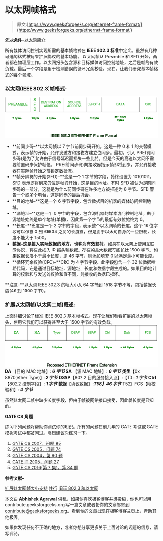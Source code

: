 # 以太网帧格式

> 原文:[https://www.geeksforgeeks.org/ethernet-frame-format/](https://www.geeksforgeeks.org/ethernet-frame-format/)

**先决条件–**[以太网简介](https://www.geeksforgeeks.org/local-area-network-lan-technologies/)

所有媒体访问控制实现所需的基本帧格式在 **IEEE 802.3 标准**中定义。虽然有几种可选的格式被用来扩展协议的基本功能。
以太网帧从 Preamble 和 SFD 开始，两者都在物理层工作。以太网报头包含源和目标媒体访问控制地址，之后是帧的有效负载。最后一个字段是用于检测错误的循环冗余校验。现在，让我们研究基本帧格式的每个领域。

### 以太网(IEEE 802.3)帧格式-

![](img/0ab9b0a955758cee6d17897ff4cccecd.png)

*   **前同步码–**以太网帧以 7 字节前同步码开始。这是一种 0 和 1 的交替模式，表示帧的开始，允许发送方和接收方建立位同步。最初，引入 PRE(前同步码)是为了允许由于信号延迟而损失一些比特。但是今天的高速以太网不需要前置码来保护帧位。
    PRE(前同步码)向接收器指示帧即将到来，并允许接收器在实际帧开始之前锁定数据流。
*   **帧分隔符的开始(SFD)–**这是一个 1 字节的字段，始终设置为 10101011。SFD 表示即将到来的位是帧的开始，这是目的地址。有时 SFD 被认为是前同步码的一部分，这就是为什么前同步码在许多地方被描述为 8 字节。SFD 警告一个或多个电台，这是同步的最后机会。
*   **目的地址–**这是一个 6 字节字段，包含数据目的机器的媒体访问控制地址。
*   **源地址–**这是一个 6 字节的字段，包含源机器的媒体访问控制地址。由于源地址始终是单个地址(单播)，因此第一个字节的最低有效位始终为 0。
*   **长度–**长度是一个 2 字节的字段，表示整个以太网帧的长度。这个 16 位字段可以保存 0 到 65534 之间的长度值，但是由于以太网自身的一些限制，长度不能大于 1500。
*   **数据–**这是插入实际数据的地方，也称为**有效载荷**。如果在以太网上使用互联网协议，将在此插入 IP 报头和数据。存在的最大数据可能长达 1500 字节。如果数据长度小于最小长度，即 46 字节，则添加填充 0 以满足最小可能长度。
*   **循环冗余校验(CRC)–**CRC 为 4 字节字段。此字段包含一个 32 位数据哈希代码，它是通过目标地址、源地址、长度和数据字段生成的。如果目的地计算的校验和与发送的校验和值不同，则接收的数据已损坏。

**注意–**以太网 IEEE 802.3 的帧大小从 64 字节到 1518 字节不等，包括数据长度(46 到 1500 字节)。

### 扩展以太网帧(以太网二帧)概述:

上面详细讨论了标准 IEEE 802.3 基本帧格式。现在让我们看看扩展的以太网帧头，使用它我们可以获得甚至大于 1500 字节的有效负载。
![](img/72f2cdc00b27da99fa4e1a3c363970c2.png)
**DA** 【目的 MAC 地址】: ***6 字节***
**SA** 【源 MAC 地址】: ***6 字节***
**类型**【0x 8870(ether Type)】:***2 字节***
**DSAP**【802.2 目的服务接入点】:【T0 : ***1 字节***
**Ctrl**【802.2 控制字段】: ***1 字节***
**数据**【协议数据】:***T58】46 字节***
T52】FCS【帧校验和】: ***4 字节***

虽然以太网二帧中缺少长度字段，但由于帧被网络接口接受，因此帧长度是已知的。

**GATE CS 角题**

练习下列问题将帮助你测试你的知识。所有的问题在前几年的 GATE 考试或 GATE 模拟考试中都被问过。强烈建议你练习一下。

1.  [GATE CS 2007，问题 85](https://www.geeksforgeeks.org/gate-gate-cs-2007-question-19/)
2.  [GATE CS 2005，问题 74](https://www.geeksforgeeks.org/gate-gate-cs-2005-question-74/)
3.  [GATE CS 2004，第 90 题](https://www.geeksforgeeks.org/gate-gate-cs-2004-question-54/)
4.  [GATE IT 2005，问题 27](https://www.geeksforgeeks.org/gate-gate-it-2005-question-27/)
5.  [GATE CS 2016(第 2 集)，第 34 题](https://www.geeksforgeeks.org/gate-gate-cs-2016-set-2-question-34/)

**参考文献–**

[扩展以太网帧大小支持](https://www.ietf.org/proceedings/46/I-D/draft-kaplan-isis-ext-eth-00.txt)
[并行](http://www.ciscopress.com/articles/article.asp?p=2348264)
[IEEE 802.3 和以太网](https://www.cse.iitk.ac.in/users/dheeraj/cs425/lec06.html)

本文由 **Abhishek Agrawal** 供稿。如果你喜欢极客博客并想投稿，你也可以用 contribute.geeksforgeeks.org 写一篇文章或者把你的文章邮寄到 contribute@geeksforgeeks.org。看到你的文章出现在极客博客主页上，帮助其他极客。

如果你发现任何不正确的地方，或者你想分享更多关于上面讨论的话题的信息，请写评论。